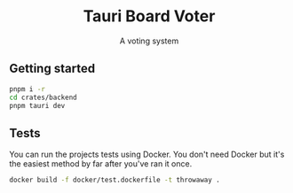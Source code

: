 <div align="center">

# Tauri Board Voter

A voting system

</div>

## Getting started

```bash
pnpm i -r
cd crates/backend
pnpm tauri dev
```

## Tests

You can run the projects tests using Docker. You don't need Docker but it's the
easiest method by far after you've ran it once.

```bash
docker build -f docker/test.dockerfile -t throwaway .
```
